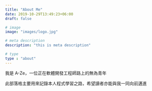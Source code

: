 ```yaml
---
title: "About Me"
date: 2019-10-29T13:49:23+06:00
draft: false

# image
image: "images/logo.jpg"

# meta description
description: "this is meta description"

# type
type : "about"
---
```


我是 A-Ze，一位正在軟體開發工程師路上的無為青年

此部落格主要用來記錄本人程式學習之路，希望讀者亦能與我一同向前邁進